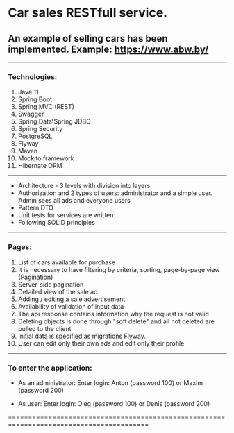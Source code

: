 # Car sales RESTfull service.
## An example of selling cars has been implemented. Example: https://www.abw.by/
---
### Technologies:
1. Java 11
2. Spring Boot
3. Spring MVC (REST)
4. Swagger
5. Spring Data\Spring JDBC
6. Spring Security
7. PostgreSQL
8. Flyway
9. Maven
10. Mockito framework
11. Hibernate ORM
---
- Architecture - 3 levels with division into layers
- Authorization and 2 types of users: administrator
and a simple user. Admin sees all ads and everyone
users
- Pattern DTO
- Unit tests for services are written
- Following SOLID principles
---
### Pages:
1. List of cars available for purchase
2. It is necessary to have filtering by criteria, sorting, page-by-page
 view (Pagination)
3. Server-side pagination
4. Detailed view of the sale ad
5. Adding / editing a sale advertisement
6. Availability of validation of input data
7. The api response contains information why the request is not valid
8. Deleting objects is done through "soft delete"
 and all not deleted are pulled to the client
9. Initial data is specified as migrations
Flyway.
10. User can edit only their own ads and edit only their profile
---
### To enter the application:

- As an administrator: Enter login: Anton (password 100) or Maxim (password 200)

- As user: Enter login: Oleg (password 100) or Denis (password 200)


=========================================================================================
